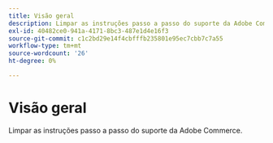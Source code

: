 ```yaml
---
title: Visão geral
description: Limpar as instruções passo a passo do suporte da Adobe Commerce.
exl-id: 40482ce0-941a-4171-8bc3-487e1d4e16f3
source-git-commit: c1c2bd29e14f4cbfffb235801e95ec7cbb7c7a55
workflow-type: tm+mt
source-wordcount: '26'
ht-degree: 0%

---
```


# Visão geral

Limpar as instruções passo a passo do suporte da Adobe Commerce.
